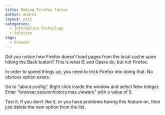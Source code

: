 ```yaml
---
title: Making Firefox faster
author: Andrei
layout: post
categories:
  - Information Technology
  - Solution
tags:
  - browser
---
```

Did you notice how Firefox doesn&rsquo;t load pages from the local cache upon hitting the Back button? This is what IE and Opera do, but not Firefox.

In order to speed things up, you need to trick Firefox into doing that. No obvious option exists.

Go to &ldquo;about:config&rdquo;. Right click inside the window and select New Integer. Enter &ldquo;browser.sessionhistory.max_viewers&rdquo; with a value of 5.

Test it. If you don&rsquo;t like it, or you have problems having this feature on, then just delete the new option from the list.
